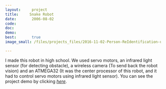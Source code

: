 ```yaml
---
layout:     project
title:     Snake Robot
date:       2006-08-02
code:  
doc:        
demo:
best:       true
image_small: /files/projects_files/2016-11-02-Person-ReIdentification-using-Point-Cloud.png

--- 
```


I made this robot in high school. We used servo motors, an infrared light sensor (for detecting obstacle), a wireless camera (To send back the robot vision) and an ATMEGA32 (It was the center processor of this robot, and it had to control servo motors using infrared light sensor). You can see the project demo by clicking [*here*](https://pnikdel.tinytake.com/sf/MzM1ODk1XzE5NjQ4Mjk).